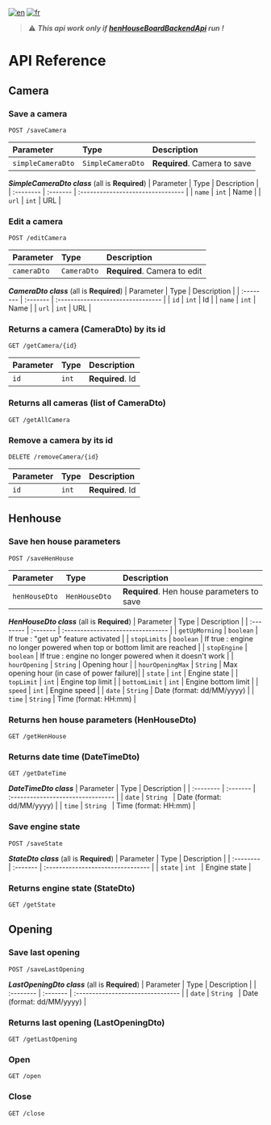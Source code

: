 [![en](https://img.shields.io/badge/lang-en-ab4b52.svg)](https://github.com/tlebigre/henHouseBackendApi/blob/main/README.md)
[![fr](https://img.shields.io/badge/lang-fr-318ce7.svg)](https://github.com/tlebigre/henHouseBackendApi/blob/main/README.fr.md)

> :warning: ***This api work only if [henHouseBoardBackendApi](https://github.com/tlebigre/henHouseBoardBackendApi) run !***

# API Reference
## Camera
### Save a camera
```http
POST /saveCamera
```
| Parameter | Type | Description |
| :-------- | :------- | :------------------------- |
|  `simpleCameraDto`  |  `SimpleCameraDto`  |  **Required**. Camera to save |

***SimpleCameraDto class*** (all is **Required**)
| Parameter | Type | Description |
| :-------- | :------- | :-------------------------------- |
|  `name`  |  `int`  |  Name |
|  `url`  |  `int`  |  URL |
### Edit a camera
```http
POST /editCamera
```
| Parameter | Type | Description |
| :-------- | :------- | :-------------------------------- |
|  `cameraDto`  |  `CameraDto`  |  **Required**. Camera to edit |

***CameraDto class*** (all is **Required**)
| Parameter | Type | Description |
| :-------- | :------- | :-------------------------------- |
|  `id`  |  `int`  |  Id |
|  `name`  |  `int`  |  Name |
|  `url`  |  `int`  |  URL |

### Returns a camera (CameraDto) by its id
```http
GET /getCamera/{id}
```
| Parameter | Type | Description |
| :-------- | :------- | :-------------------------------- |
|  `id`  |  `int`  |  **Required**. Id |

### Returns all cameras (list of CameraDto)
```http
GET /getAllCamera
```
### Remove a camera by its id
```http
DELETE /removeCamera/{id}
```
| Parameter | Type | Description |
| :-------- | :------- | :------------------------- |
|  `id`  |  `int`  |  **Required**. Id|

## Henhouse
### Save hen house parameters
```http
POST /saveHenHouse
```
| Parameter | Type | Description |
| :-------- | :------- | :------------------------- |
|  `henHouseDto`  |  `HenHouseDto `  |  **Required**. Hen house parameters to save |

***HenHouseDto class*** (all is **Required**)
| Parameter | Type | Description |
| :-------- | :------- | :-------------------------------- |
|  `getUpMorning`  |  `boolean` | If true : "get up" feature activated |
|  `stopLimits`  |  `boolean` | If true : engine no longer powered when top or bottom limit are reached |
|  `stopEngine`  |  `boolean` | If true : engine no longer powered when it doesn't work |
|  `hourOpening`  |  `String` | Opening hour |
|  `hourOpeningMax`  |  `String` | Max opening hour (in case of power failure)|
|  `state`  |  `int` | Engine state |
|  `topLimit`  |  `int` | Engine top limit |
|  `bottomLimit`  |  `int` | Engine bottom limit |
|  `speed`  |  `int` | Engine speed |
|  `date`  |  `String` | Date (format: dd/MM/yyyy) |
|  `time`  |  `String` | Time (format: HH:mm) |

### Returns hen house parameters (HenHouseDto)
```http
GET /getHenHouse
```

### Returns date time (DateTimeDto)
```http
GET /getDateTime
```
***DateTimeDto class***
| Parameter | Type | Description |
| :-------- | :------- | :-------------------------------- |
|  `date`  |  `String ` | Date (format: dd/MM/yyyy) |
|  `time`  |  `String ` | Time (format: HH:mm) |

### Save engine state
```http
POST /saveState
```
***StateDto class*** (all is **Required**)
| Parameter | Type | Description |
| :-------- | :------- | :-------------------------------- |
|  `state`  |  `int ` | Engine state |

### Returns engine state (StateDto)
```http
GET /getState
```
## Opening
### Save last opening
```http
POST /saveLastOpening
```
***LastOpeningDto class*** (all is **Required**)
| Parameter | Type | Description |
| :-------- | :------- | :-------------------------------- |
|  `date`  |  `String ` | Date (format: dd/MM/yyyy) |

### Returns last opening (LastOpeningDto)
```http
GET /getLastOpening
```

### Open
```http
GET /open
```

### Close
```http
GET /close
```

